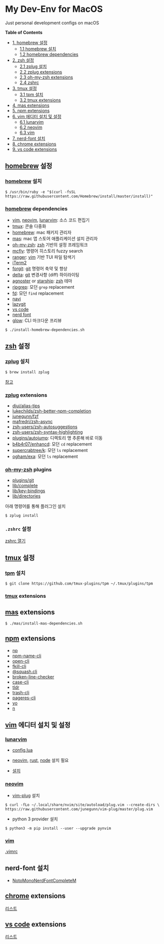 # My Dev-Env for MacOS

Just personal development configs on macOS

**Table of Contents**

- [1. homebrew 설정](#homebrew-설정)
    - [1.1 homebrew 설치](#homebrew-설치)
    - [1.2 homebrew dependencies](#homebrew-dependencies)
- [2. zsh 설정](#zsh-설정)
    - [2.1 zplug 설치](#zplug-설치)
	- [2.2 zplug extensions](#zplug-extensions)
    - [2.3 oh-my-zsh extensions](#oh-my-zsh-extensions)
    - [2.4 zshrc](#zshrc)
- [3. tmux 설정](#tmux-설정)
    - [3.1 tpm 설치](#tpm-설정)
    - [3.2 tmux extensions](#tmux-extensions)
- [4. mas extensions](#mas-extensions)
- [5. npm extensions](#npm-extensions)
- [6. vim 에디터 설치 및 설정](#vim-에디터-설치-및-설정)
    - [6.1 lunarvim](#lunarvim)
    - [6.2 neovim](#neovim)
    - [6.3 vim](#vim)
- [7. nerd-font 설치](#nerd-font-설치)
- [8. chrome extensions](#chrome-extensions)
- [9. vs code extensions](#vs-code-extensions)

## [homebrew] 설정

### [homebrew] 설치

```
$ /usr/bin/ruby -e "$(curl -fsSL https://raw.githubusercontent.com/Homebrew/install/master/install)"
```

### [homebrew] dependencies

- [vim], [neovim], [lunarvim]: 소스 코드 편집기
- [tmux]: 콘솔 다중화
- [homebrew]: mac 패키지 관리자
- [mas]: mac 앱 스토어 애플리케이션 설치 관리자
- [oh-my-zsh]: [zsh] 기반의 설정 프레임워크
- [mcfly]: 명령어 히스토리 fuzzy search
- [ranger]: [vim] 기반 TUI 파일 탐색기
- [iTerm2]
- [forgit]: [git] 명령어 축약 및 향상
- [delta]: [git] 변경사항 (diff) 하이라이팅
- [agnoster] or [starship]: [zsh] 테마
- [ripgrep]: 모던 `grep` replacement
- [fd]: 모던 `find` replacement
- [navi]
- [lazygit]
- [vs code]
- [nerd font]
- [glow]: CLI 마크다운 프리뷰

```
$ ./install-homebrew-dependencies.sh
```

## [zsh] 설정

### [zplug] 설치

```
$ brew install zplug
```

[참고](https://github.com/zplug/zplug/tree/c4dea766566b168a32dbfa8d10335e525ce39fcc#using-homebrew-os-x)

### [zplug] extensions

- [djui/alias-tips](https://github.com/djui/alias-tips)
- [lukechilds/zsh-better-npm-completion](https://github.com/lukechilds/zsh-better-npm-completion)
- [junegunn/fzf](https://github.com/junegunn/fzf)
- [mafredri/zsh-async](https://github.com/mafredri/zsh-async)
- [zsh-users/zsh-autosuggestions](https://github.com/zsh-users/zsh-autosuggestions)
- [zsh-users/zsh-syntax-highlighting](https://github.com/zsh-users/zsh-syntax-highlighting)
- [plugins/autojump](https://github.com/plugins/autojump): 디렉토리 명 추론해 바로 이동
- [b4b4r07/enhancd](https://github.com/b4b4r07/enhancd): 모던 `cd` replacement
- [supercrabtree/k](https://github.com/supercrabtree/k): 모던 `ls` replacement
- [ogham/exa](https://github.com/ogham/exa): 모던 `ls` replacement

### [oh-my-zsh] plugins

- [plugins/git](https://github.com/ohmyzsh/ohmyzsh/tree/39b600e9e564db3dec265fcf2e3db4b5568dd93a/lib)
- [lib/complete](https://github.com/ohmyzsh/ohmyzsh/tree/39b600e9e564db3dec265fcf2e3db4b5568dd93a/lib)
- [lib/key-bindings](https://github.com/ohmyzsh/ohmyzsh/tree/39b600e9e564db3dec265fcf2e3db4b5568dd93a/lib)
- [lib/directories](https://github.com/ohmyzsh/ohmyzsh/tree/39b600e9e564db3dec265fcf2e3db4b5568dd93a/lib)

아래 명령어를 통해 플러그인 설치

```
$ zplug install
```

### `.zshrc` 설정

[zshrc 열기](./zshrc)

## [tmux] 설정

### [tpm] 설치

```
$ git clone https://github.com/tmux-plugins/tpm ~/.tmux/plugins/tpm
```

### [tmux] extensions

## [mas] extensions

```
$ ./mas/install-mas-dependencies.sh
```

## [npm] extensions

- [np](https://github.com/sindresorhus/np)
- [npm-name-cli](https://github.com/sindresorhus/npm-name-cli)
- [open-cli](https://github.com/sindresorhus/open-cli)
- [fkill-cli](https://github.com/sindresorhus/fkill-cli)
- [@squash.cli](https://github.com/GoogleChromeLabs/squoosh)
- [broken-line-checker](https://github.com/stevenvachon/broken-link-checker)
- [case-cli](https://github.com/jopemachine/case-cli)
- [tldr](https://github.com/tldr-pages/tldr)
- [trash-cli](https://github.com/sindresorhus/trash-cli)
- [pageres-cli](https://github.com/sindresorhus/pageres-cli)
- [yo](https://github.com/yeoman/yo)
- [n](https://github.com/tj/n)

## [vim] 에디터 설치 및 설정

### [lunarvim]

- [config.lua](./lunarvim/config.lua)

- [neovim], [rust], [node] 설치 필요

- [설치](https://github.com/LunarVim/LunarVim/tree/a2714c3c382a1b6c9d4390eead924cc48ac594a3#install-in-one-command)

### [neovim]

- [vim-plug] 설치

```
$ curl -fLo ~/.local/share/nvim/site/autoload/plug.vim --create-dirs \
https://raw.githubusercontent.com/junegunn/vim-plug/master/plug.vim
```

- python 3 provider 설치

```
$ python3 -m pip install --user --upgrade pynvim
```

### [vim]

[.vimrc](./vim/.vimrc)

## nerd-font 설치

- [NotoMonoNerdFontCompleteM](https://github.com/ryanoasis/nerd-fonts/tree/master/patched-fonts/Noto/Mono)

## [chrome] extensions

[리스트](./chrome/chrome-extensions.html)

## [vs code] extensions

[리스트](./vscode/vscode-extensions)

[oh-my-zsh]: https://github.com/ohmyzsh/ohmyzsh
[agnoster]: https://github.com/agnoster/agnoster-zsh-theme
[starship]: https://github.com/starship/starship
[vim]: https://github.com/vim/vim
[neovim]: https://github.com/neovim/neovim
[lunarvim]: https://github.com/LunarVim/LunarVim
[tmux]: https://github.com/tmux/tmux
[mcfly]: https://github.com/cantino/mcfly
[autojump]: https://github.com/wting/autojump
[exa]: https://github.com/ogham/exa
[lsd]: https://github.com/Peltoche/lsd
[iTerm2]: https://iterm2.com/
[forgit]: https://github.com/wfxr/forgit
[delta]: https://github.com/dandavison/delta
[ranger]: https://github.com/ranger/ranger
[enhancd]: https://github.com/b4b4r07/enhancd
[fd]: https://github.com/sharkdp/fd
[ripgrep]: https://github.com/BurntSushi/ripgrep
[homebrew]: https://github.com/Homebrew/brew
[lazygit]: https://github.com/jesseduffield/lazygit
[navi]: https://github.com/denisidoro/navi
[vim-plug]: https://github.com/junegunn/vim-plug
[zsh]: https://www.zsh.org/
[zplug]: https://github.com/zplug/zplug
[packer]: https://github.com/wbthomason/packer.nvim
[vs code]: https://code.visualstudio.com/
[mas]: https://github.com/mas-cli/mas
[nerd font]: https://github.com/ryanoasis/nerd-fonts
[git]: https://git-scm.com/
[glow]: https://github.com/ellisonleao/glow.nvim
[rust]: https://github.com/rust-lang/rust
[node]: https://github.com/nodejs/node
[k]: https://github.com/supercrabtree/k
[tpm]: https://github.com/tmux-plugins/tpm
[npm]: https://github.com/npm/cli
[chrome]: https://www.google.com/intl/en/chrome/
